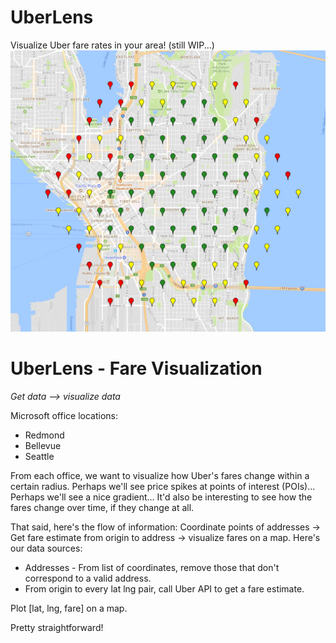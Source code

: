 # UberLens
Visualize Uber fare rates in your area! (still WIP...)
![hmm check the repo for the pic](https://raw.githubusercontent.com/adamalawrence/UberLens/master/Screen%20Shot%202017-06-27%20at%2012.39.10%20AM.png)


# UberLens - Fare Visualization

*Get data --> visualize data*

Microsoft office locations:
- Redmond
- Bellevue
- Seattle

From each office, we want to visualize how Uber's fares change within a certain radius. Perhaps we'll see price spikes at points of interest (POIs)... Perhaps we'll see a nice gradient... It'd also be interesting to see how the fares change over time, if they change at all.

That said, here's the flow of information: Coordinate points of addresses -> Get fare estimate from origin to address -> visualize fares on a map. Here's our data sources:

- Addresses - From list of coordinates, remove those that don't correspond to a valid address.
- From origin to every lat lng pair, call Uber API to get a fare estimate.

Plot [lat, lng, fare] on a map.

Pretty straightforward!
